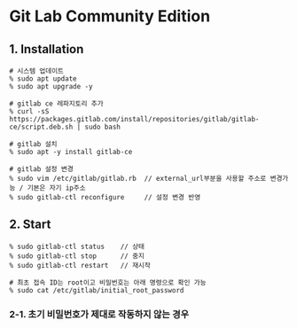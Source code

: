 # Git Lab Community Edition

## 1. Installation

    # 시스템 업데이트
    % sudo apt update
    % sudo apt upgrade -y

    # gitlab ce 레파지토리 추가
    % curl -sS https://packages.gitlab.com/install/repositories/gitlab/gitlab-ce/script.deb.sh | sudo bash

    # gitlab 설치
    % sudo apt -y install gitlab-ce

    # gitlab 설정 변경
    % sudo vim /etc/gitlab/gitlab.rb  // external_url부분을 사용할 주소로 변경가능 / 기본은 자기 ip주소
    % sudo gitlab-ctl reconfigure     // 설정 변경 반영

## 2. Start

    % sudo gitlab-ctl status    // 상태
    % sudo gitlab-ctl stop      // 중지
    % sudo gitlab-ctl restart   // 재시작

    # 최초 접속 ID는 root이고 비밀번호는 아래 명령으로 확인 가능
    % sudo cat /etc/gitlab/initial_root_password 

### 2-1. 초기 비밀번호가 제대로 작동하지 않는 경우
    
